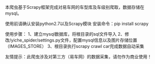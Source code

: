 本爬虫基于Scrapy框架完成对易车网的车型库及车级别爬取，数据存储在mysql。

使用前请确认安装python2.7以及Scrapy模块
安装命令：pip install scrapy

使用步骤：
1、建立mysql数据库，将根目录的sql文件导入
2、修改/yiche_spider/settings.py文件，配置mysql信息以及图片存储位置（IMAGES_STORE）
3、根目录执行scrapy crawl car完成数据自动采集

友情提示：此爬虫涉及对第三方（易车网）的数据采集，请勿作为商业使用！
